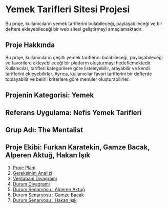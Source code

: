 # Yemek Tarifleri Sitesi Projesi

Bu proje, kullanıcıların yemek tariflerini bulabileceği, paylaşabileceği ve bir deftere ekleyebileceği bir web sitesi geliştirmeyi amaçlamaktadır.

## Proje Hakkında

Bu proje, kullanıcıların çeşitli yemek tariflerini bulabileceği, paylaşabileceği ve favorilere ekleyebileceği bir platform oluşturmayı hedeflemektedir. Kullanıcılar, tarifleri kategorilere göre listeleyebilir, arayabilir ve kendi tariflerini ekleyebilirler. Ayrıca, kullanıcılar favori tariflerini bir defterde toplayabilir ve belirli kriterlere göre menüler oluşturabilirler.

## Projenin Kategorisi: Yemek
## Referans Uygulama: Nefis Yemek Tarifleri
## Grup Adı: The Mentalist
## Proje Ekibi: Furkan Karatekin, Gamze Bacak, Alperen Aktuğ, Hakan Işık


1. [Proje Plani](https://github.com/furkankaratekin/nefisyemekler-clone-project/blob/main/Proje%20Plan%C4%B1.pdf)
2. [Gereksinim Analizi](https://github.com/furkankaratekin/nefisyemekler-clone-project/blob/main/Gerksinim%20Analizi.md)
3. [Veritabani Diyagrami](https://github.com/furkankaratekin/nefisyemekler-clone-project/blob/main/Veritaban%C4%B1Diyagram%C4%B1.jpeg)
4. [Durum Diyagrami](https://github.com/furkankaratekin/nefisyemekler-clone-project/blob/main/UseCaseDiyagram2.pdf)
5. [Durum Senaryosu : Alperen Aktuğ](https://github.com/furkankaratekin/nefisyemekler-clone-project/blob/main/Gereksinim%20Senaryolar%C4%B1%20Alperen%20Aktu%C4%9F.pdf)
6. [Durum Senaryosu : Gamze Bacak](https://github.com/furkankaratekin/nefisyemekler-clone-project/blob/main/Gereksinim%20Senaryolar%C4%B1%20Gamze%20Bacak.pdf)
7. [Durum Senaryosu : Hakan Işık](https://github.com/furkankaratekin/nefisyemekler-clone-project/blob/main/Durum%20Senaryolar%C4%B1%20-%20Hakan%20I%C5%9F%C4%B1k.pdf) 


  
